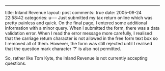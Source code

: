 ---
title: Inland Revenue
layout: post
comments: true
date: 2005-09-24 22:58:42
categories: u---
Just submitted my tax return online which was pretty painless and
quick.  On the final page, I entered some additional information with
a minor query. When I submitted the form, there was a data validation
error.  When I read the error message more carefully, I realised that
the carriage return character is not allowed in the free form text box
so I removed all of them. However, the form was still rejected until I
realised that the question mark character '?' is also not permitted.

So, rather like Tom Kyte, the Inland Revenue is not currently
accepting questions.
